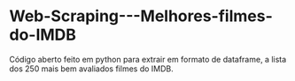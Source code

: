# Web-Scraping---Melhores-filmes-do-IMDB
Código aberto feito em python para extrair em formato de dataframe, a lista dos 250 mais bem avaliados filmes do IMDB.
